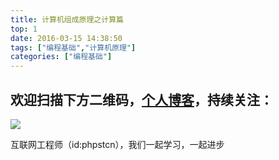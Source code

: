 ```yaml
---
title: 计算机组成原理之计算篇
top: 1
date: 2016-03-15 14:38:50
tags: ["编程基础","计算机原理"]
categories: ["编程基础"]
---
```


## 欢迎扫描下方二维码，[个人博客](https://www.phpst.cn)，持续关注：

![](https://ww1.sinaimg.cn/large/a616b9a4gy1g4xzv954a4j20760763yo.jpg)

互联网工程师（id:phpstcn），我们一起学习，一起进步
